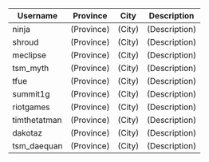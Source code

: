 | Username | Province | City | Description |
|----------|----------|------|-------------|
| ninja | (Province) | (City) | (Description) |
| shroud | (Province) | (City) | (Description) |
| meclipse | (Province) | (City) | (Description) |
| tsm_myth | (Province) | (City) | (Description) |
| tfue | (Province) | (City) | (Description) |
| summit1g | (Province) | (City) | (Description) |
| riotgames | (Province) | (City) | (Description) |
| timthetatman | (Province) | (City) | (Description) |
| dakotaz | (Province) | (City) | (Description) |
| tsm_daequan | (Province) | (City) | (Description) |
